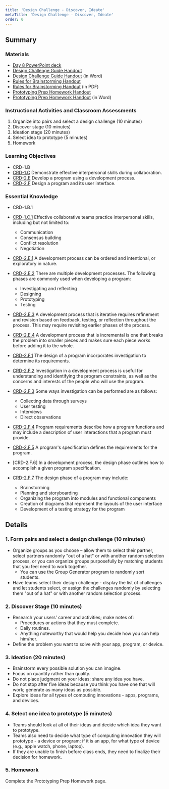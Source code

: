 ```yaml
---
title: 'Design Challenge - Discover, Ideate'
metaTitle: 'Design Challenge - Discover, Ideate'
order: 0
---
```


## Summary

### Materials

* [Day 8 PowerPoint deck](https://1drv.ms/p/s!AqsgsTyHBmRBkA2VcVjlPzaNH-K7?e=BXYWm5)
* [Design Challenge Guide Handout](../design-challenge-guide)
* [Design Challenge Guide Handout](https://1drv.ms/w/s!AqsgsTyHBmRBkAH7AzPkfnzAuQ9c?e=vzT5IB) (in Word)
* [Rules for Brainstorming Handout](../rules-for-brainstorming)
* [Rules for Brainstorming Handout](https://1drv.ms/w/s!AqsgsTyHBmRBj3_s1ybPvmJHZbCJ?e=19VP6u) (in PDF)
* [Prototyping Prep Homework Handout](../prototyping-prep-homework)
* [Prototyping Prep Homework Handout](https://1drv.ms/w/s!AqsgsTyHBmRBkAAoQ1MTEbWdNLgc?e=19VP6u) (in Word)

### Instructional Activities and Classroom Assessments

1. Organize into pairs and select a design challenge (10 minutes)
2. Discover stage (10 minutes)
3. Ideation stage (20 minutes)
4. Select idea to prototype (5 minutes)
5. Homework

### Learning Objectives

* CRD-1.B
* [CRD-1.C](https://apcentral.collegeboard.org/pdf/ap-computer-science-principles-course-and-exam-description.pdf?course=ap-computer-science-principles#page=40) Demonstrate effective interpersonal skills during collaboration.
* [CRD-2.E](https://apcentral.collegeboard.org/pdf/ap-computer-science-principles-course-and-exam-description.pdf?course=ap-computer-science-principles#page=43) Develop a program using a development process.
* [CRD-2.F](https://apcentral.collegeboard.org/pdf/ap-computer-science-principles-course-and-exam-description.pdf?course=ap-computer-science-principles#page=44) Design a program and its user interface.

### Essential Knowledge

* CRD-1.B.1
* [CRD-1.C.1](https://apcentral.collegeboard.org/pdf/ap-computer-science-principles-course-and-exam-description.pdf?course=ap-computer-science-principles#page=40) Effective collaborative teams practice interpersonal skills, including but not limited to:
    * Communication
    * Consensus building
    * Conflict resolution
    * Negotiation
* [CRD-2.E.1](https://apcentral.collegeboard.org/pdf/ap-computer-science-principles-course-and-exam-description.pdf?course=ap-computer-science-principles#page=43) A development process can be ordered and intentional, or exploratory in nature.

* [CRD-2.E.2](https://apcentral.collegeboard.org/pdf/ap-computer-science-principles-course-and-exam-description.pdf?course=ap-computer-science-principles#page=43) There are multiple development processes. The following phases are commonly used when developing a program: 
    * Investigating and reflecting
    * Designing
    * Prototyping
    * Testing
* [CRD-2.E.3](https://apcentral.collegeboard.org/pdf/ap-computer-science-principles-course-and-exam-description.pdf?course=ap-computer-science-principles#page=43) A development process that is iterative requires refinement and revision based on feedback, testing, or reflection throughout the process. This may require revisiting earlier phases of the process.
* [CRD-2.E.4](https://apcentral.collegeboard.org/pdf/ap-computer-science-principles-course-and-exam-description.pdf?course=ap-computer-science-principles#page=43) A development process that is incremental is one that breaks the problem into smaller pieces and makes sure each piece works before adding it to the whole.
* [CRD-2.F.1](https://apcentral.collegeboard.org/pdf/ap-computer-science-principles-course-and-exam-description.pdf?course=ap-computer-science-principles#page=44) The design of a program incorporates investigation to determine its requirements.
* [CRD-2.F.2](https://apcentral.collegeboard.org/pdf/ap-computer-science-principles-course-and-exam-description.pdf?course=ap-computer-science-principles#page=40) Investigation in a development process is useful for understanding and identifying the program constraints, as well as the concerns and interests of the people who will use the program.
* [CRD-2.F.3](https://apcentral.collegeboard.org/pdf/ap-computer-science-principles-course-and-exam-description.pdf?course=ap-computer-science-principles#page=44) Some ways investigation can be performed are as follows:
    * Collecting data through surveys
    * User testing
    * Interviews
    * Direct observations
* [CRD-2.F.4](https://apcentral.collegeboard.org/pdf/ap-computer-science-principles-course-and-exam-description.pdf?course=ap-computer-science-principles#page=44) Program requirements describe how a program functions and may include a description of user interactions that a program must provide. 
* [CRD-2.F.5](https://apcentral.collegeboard.org/pdf/ap-computer-science-principles-course-and-exam-description.pdf?course=ap-computer-science-principles#page=44) A program's specification defines the requirements for the program. 
* [CRD-2.F.6] In a development process, the design phase outlines how to accomplish a given program specification.
* [CRD-2.F.7](https://apcentral.collegeboard.org/pdf/ap-computer-science-principles-course-and-exam-description.pdf?course=ap-computer-science-principles#page=44) The design phase of a program may include: 
    * Brainstorming
    * Planning and storyboarding
    * Organizing the program into modules and functional components
    * Creation of diagrams that represent the layouts of the user interface
    * Development of a testing strategy for the program

## Details

### 1. Form pairs and select a design challenge (10 minutes)

* Organize groups as you choose – allow them to select their partner, select partners randomly "out of a hat" or with another random selection process, or you can organize groups purposefully by matching students that you feel need to work together.
    * You can use the Group Generator program to randomly sort students.
* Have teams select their design challenge - display the list of challenges and let students select, or assign the challenges randomly by selecting them "out of a hat" or with another random selection process.

### 2. Discover Stage (10 minutes)

* Research your users' career and activities; make notes of:
    * Procedures or actions that they must complete.
    * Daily routines.
    * Anything noteworthy that would help you decide how you can help him/her.
* Define the problem you want to solve with your app, program, or device.

### 3. Ideation (20 minutes)

* Brainstorm every possible solution you can imagine.
* Focus on quantity rather than quality.
* Do not place judgment on your ideas; share any idea you have.
* Do not stop after five ideas because you think you have one that will work; generate as many ideas as possible.
* Explore ideas for all types of computing innovations - apps, programs, and devices.

### 4. Select one idea to prototype (5 minutes)

* Teams should look at all of their ideas and decide which idea they want to prototype.
* Teams also need to decide what type of computing innovation they will prototype - a device or program; if it is an app, for what type of device (e.g., apple watch, phone, laptop).
* If they are unable to finish before class ends, they need to finalize their decision for homework.

### 5. Homework

Complete the Prototyping Prep Homework page.